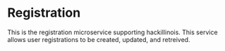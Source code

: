 Registration
============

This is the registration microservice supporting hackillinois. This service allows user registrations to be created, updated, and retreived.
